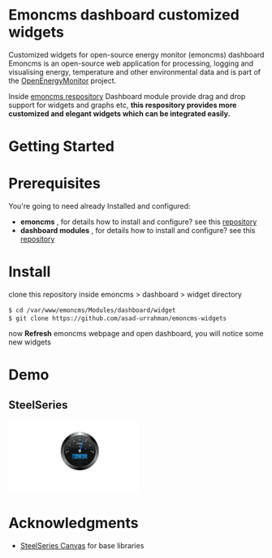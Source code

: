 # Emoncms dashboard customized widgets
Customized widgets for open-source energy monitor (emoncms) dashboard
Emoncms is an open-source web application for processing, logging and visualising energy, temperature and other environmental data and is part of the [OpenEnergyMonitor](http://www.emoncms.org) project. 

Inside [emoncms respository](http://www.github.com/emoncms) Dashboard module provide drag and drop support for widgets and graphs etc, **this respository provides more customized and elegant widgets which can be integrated easily.**


# Getting Started
# Prerequisites
  You're going to need already Installed and configured:
  
  - **emoncms** , for details how to install and configure? see this [repository](http://www.github.com/emoncms)
  - **dashboard modules** , for details how to install and configure? see this [repository](http://www.github.com/emoncms/dashboard)

# Install
clone this repository inside emoncms > dashboard > widget directory
```
$ cd /var/www/emoncms/Modules/dashboard/widget
$ git clone https://github.com/asad-urrahman/emoncms-widgets
```
now **Refresh** emoncms webpage and open dashboard, you will notice some new widgets

# Demo

## SteelSeries

<img src="/images/SteelSeries_testRadial2.png" width="256">

# Acknowledgments

- [SteelSeries Canvas](https://github.com/HanSolo/SteelSeries-Canvas) for base libraries
